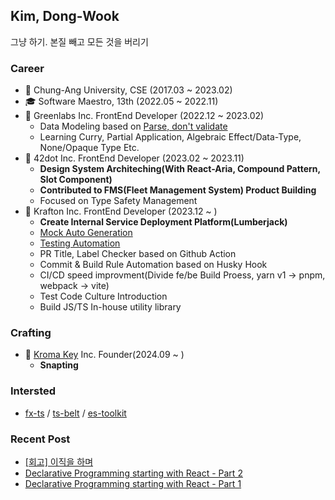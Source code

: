 ## Kim, Dong-Wook

그냥 하기. 본질 빼고 모든 것을 버리기

### Career

- 🏫 Chung-Ang University, CSE (2017.03 ~ 2023.02)
- 🎓 Software Maestro, 13th (2022.05 ~ 2022.11)
- 🏢 Greenlabs Inc. FrontEnd Developer (2022.12 ~ 2023.02)
  - Data Modeling based on [Parse, don't validate](https://lexi-lambda.github.io/blog/2019/11/05/parse-don-t-validate/)
  - Learning Curry, Partial Application, Algebraic Effect/Data-Type, None/Opaque Type Etc.
- 🏢 42dot Inc. FrontEnd Developer (2023.02 ~ 2023.11)
  - **Design System Architeching(With React-Aria, Compound Pattern, Slot Component)**
  - **Contributed to FMS(Fleet Management System) Product Building**
  - Focused on Type Safety Management
- 🏢 Krafton Inc. FrontEnd Developer (2023.12 ~ )
  - **Create Internal Service Deployment Platform(Lumberjack)**
  - [Mock Auto Generation](https://github.com/zoubingwu/msw-auto-mock)
  - [Testing Automation](https://github.com/Endava/cats)
  - PR Title, Label Checker based on Github Action
  - Commit & Build Rule Automation based on Husky Hook
  - CI/CD speed improvment(Divide fe/be Build Proess, yarn v1 -> pnpm, webpack -> vite)
  - Test Code Culture Introduction
  - Build JS/TS In-house utility library
 
### Crafting

- 🏢 [Kroma Key](https://github.com/kroma-key) Inc. Founder(2024.09 ~ )
  - **Snapting**

### Intersted

- [fx-ts](https://github.com/marpple/FxTS) /  [ts-belt](https://github.com/mobily/ts-belt) / [es-toolkit](https://github.com/toss/es-toolkit) 

### Recent Post

- [[회고] 이직을 하며](https://woodi97.github.io/blog/retrospect/retrospect-krafton)
- [Declarative Programming starting with React - Part 2](https://woodi97.github.io/blog/reactjs/declarative-programming-part2)
- [Declarative Programming starting with React - Part 1](https://woodi97.github.io/blog/reactjs/declarative-programming-part1)

